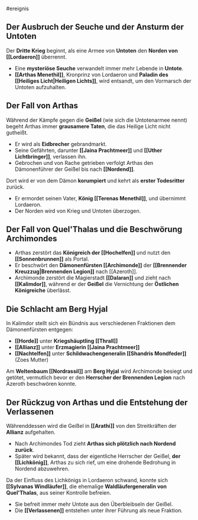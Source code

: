 #ereignis   
## Der Ausbruch der Seuche und der Ansturm der Untoten  

Der **Dritte Krieg** beginnt, als eine Armee von **Untoten** den **Norden von [[Lordaeron]]** überrennt.  

- Eine **mysteriöse Seuche** verwandelt immer mehr Lebende in **Untote**.  
- **[[Arthas Menethil]]**, Kronprinz von Lordaeron und **Paladin des [[Heiliges Licht|Heiligen Lichts]]**, wird entsandt, um den Vormarsch der Untoten aufzuhalten.  

## Der Fall von Arthas  

Während der Kämpfe gegen die **Geißel** (wie sich die Untotenarmee nennt) begeht Arthas immer **grausamere Taten**, die das Heilige Licht nicht gutheißt.  

- Er wird als **Eidbrecher** gebrandmarkt.  
- Seine Gefährten, darunter **[[Jaina Prachtmeer]]** und **[[Uther Lichtbringer]]**, verlassen ihn.  
- Gebrochen und von Rache getrieben verfolgt Arthas den Dämonenführer der Geißel bis nach **[[Nordend]]**.  

Dort wird er von dem Dämon **korumpiert** und kehrt als **erster Todesritter** zurück.  

- Er ermordet seinen Vater, **König [[Terenas Menethil]]**, und übernimmt Lordaeron.  
- Der Norden wird von Krieg und Untoten überzogen.  

## Der Fall von Quel'Thalas und die Beschwörung Archimondes  

- Arthas zerstört das **Königreich der [[Hochelfen]]** und nutzt den **[[Sonnenbrunnen]]** als Portal.  
- Er beschwört den **Dämonenfürsten [[Archimonde]]** der **[[Brennender Kreuzzug|Brennenden Legion]]** nach [[Azeroth]].  
- Archimonde zerstört die Magierstadt **[[Dalaran]]** und zieht nach **[[Kalimdor]]**, während er der **Geißel** die Vernichtung der **Östlichen Königreiche** überlässt.  

## Die Schlacht am Berg Hyjal  

In Kalimdor stellt sich ein Bündnis aus verschiedenen Fraktionen dem Dämonenfürsten entgegen:  

- **[[Horde]]** unter **Kriegshäuptling [[Thrall]]**  
- **[[Allianz]]** unter **Erzmagierin [[Jaina Prachtmeer]]**  
- **[[Nachtelfen]]** unter **Schildwachengeneralin [[Shandris Mondfeder]]** (Zoes Mutter)  

Am **Weltenbaum [[Nordrassil]]** am **Berg Hyjal** wird Archimonde besiegt und getötet, vermutlich bevor er den **Herrscher der Brennenden Legion** nach Azeroth beschwören konnte.  

## Der Rückzug von Arthas und die Entstehung der Verlassenen  

Währenddessen wird die Geißel in **[[Arathi]]** von den Streitkräften der **Allianz** aufgehalten.  

- Nach Archimondes Tod zieht **Arthas sich plötzlich nach Nordend zurück**.  
- Später wird bekannt, dass der eigentliche Herrscher der Geißel, **der [[Lichkönig]]**, Arthas zu sich rief, um eine drohende Bedrohung in Nordend abzuwehren.  

Da der Einfluss des Lichkönigs in Lordaeron schwand, konnte sich **[[Sylvanas Windläufer]]**, die ehemalige **Waldläufergeneralin von Quel'Thalas**, aus seiner Kontrolle befreien.  

- Sie befreit immer mehr Untote aus den Überbleibseln der Geißel.  
- Die **[[Verlassenen]]** entstehen unter ihrer Führung als neue Fraktion.